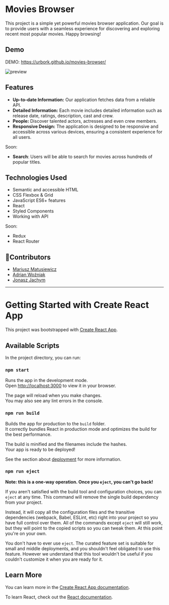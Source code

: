 # Movies Browser

This project is a simple yet powerful movies browser application. Our goal is to provide users with a seamless experience for discovering and exploring recent most popular movies. Happy browsing!

## Demo

DEMO: https://urbork.github.io/movies-browser/

![preview](https://i.imgur.com/GhhVLCL.jpeg)

## Features

- **Up-to-date Information:** Our application fetches data from a reliable API.
- **Detailed Information:** Each movie includes detailed information such as release date, ratings, description, cast and crew.
- **People:** Discover talented actors, actresses and even crew members.
- **Responsive Design:** The application is designed to be responsive and accessible across various devices, ensuring a consistent experience for all users.

Soon:

- **Search**: Users will be able to search for movies across hundreds of popular titles.

## Technologies Used

- Semantic and accessible HTML
- CSS Flexbox & Grid
- JavaScript ES6+ features
- React
- Styled Components
- Working with API

Soon:

- Redux
- React Router

## 🎉Contributors

- [Mariusz Matusiewicz](https://github.com/mariuszmmm)
- [Adrian Woźniak](https://github.com/Adrode)
- [Jonasz Jachym](https://github.com/Urbork)

---

# Getting Started with Create React App

This project was bootstrapped with [Create React App](https://github.com/facebook/create-react-app).

## Available Scripts

In the project directory, you can run:

### `npm start`

Runs the app in the development mode.\
Open [http://localhost:3000](http://localhost:3000) to view it in your browser.

The page will reload when you make changes.\
You may also see any lint errors in the console.

### `npm run build`

Builds the app for production to the `build` folder.\
It correctly bundles React in production mode and optimizes the build for the best performance.

The build is minified and the filenames include the hashes.\
Your app is ready to be deployed!

See the section about [deployment](https://facebook.github.io/create-react-app/docs/deployment) for more information.

### `npm run eject`

**Note: this is a one-way operation. Once you `eject`, you can't go back!**

If you aren't satisfied with the build tool and configuration choices, you can `eject` at any time. This command will remove the single build dependency from your project.

Instead, it will copy all the configuration files and the transitive dependencies (webpack, Babel, ESLint, etc) right into your project so you have full control over them. All of the commands except `eject` will still work, but they will point to the copied scripts so you can tweak them. At this point you're on your own.

You don't have to ever use `eject`. The curated feature set is suitable for small and middle deployments, and you shouldn't feel obligated to use this feature. However we understand that this tool wouldn't be useful if you couldn't customize it when you are ready for it.

## Learn More

You can learn more in the [Create React App documentation](https://facebook.github.io/create-react-app/docs/getting-started).

To learn React, check out the [React documentation](https://reactjs.org/).
